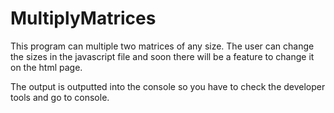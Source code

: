 # MultiplyMatrices

This program can multiple two matrices of any size. The user can change the sizes in the javascript file and soon there will be a feature to change it on the html page.  

The output is outputted into the console so you have to check the developer tools and go to console.
